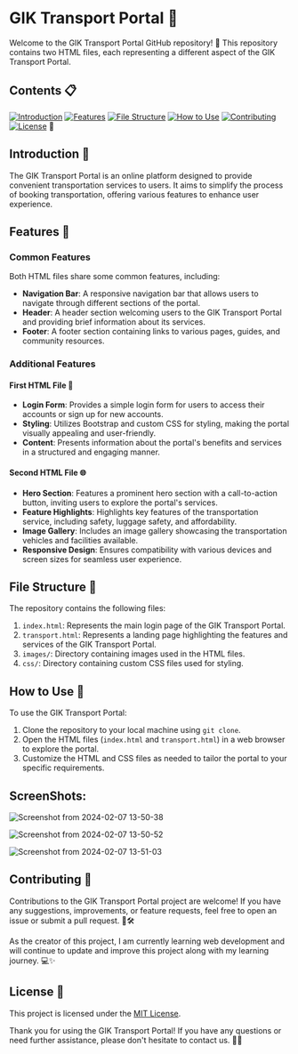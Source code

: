 # GIK Transport Portal 🚌

Welcome to the GIK Transport Portal GitHub repository! 🎉 This repository contains two HTML files, each representing a different aspect of the GIK Transport Portal.

## Contents 📋
[![Introduction](https://img.shields.io/badge/Introduction-🌟-blue)](#introduction) [![Features](https://img.shields.io/badge/Features-✨-green)](#features) [![File Structure](https://img.shields.io/badge/File_Structure-📁-orange)](#file-structure) [![How to Use](https://img.shields.io/badge/How_to_Use-🚀-red)](#how-to-use) [![Contributing](https://img.shields.io/badge/Contributing-🤝-purple)](#contributing) [![License](https://img.shields.io/badge/License-📝-yellow)](#license)
 🌟
## Introduction 🎈

The GIK Transport Portal is an online platform designed to provide convenient transportation services to users. It aims to simplify the process of booking transportation, offering various features to enhance user experience.

## Features 🌟

### Common Features

Both HTML files share some common features, including:

- **Navigation Bar**: A responsive navigation bar that allows users to navigate through different sections of the portal.
- **Header**: A header section welcoming users to the GIK Transport Portal and providing brief information about its services.
- **Footer**: A footer section containing links to various pages, guides, and community resources.

### Additional Features

#### First HTML File 📄
- **Login Form**: Provides a simple login form for users to access their accounts or sign up for new accounts.
- **Styling**: Utilizes Bootstrap and custom CSS for styling, making the portal visually appealing and user-friendly.
- **Content**: Presents information about the portal's benefits and services in a structured and engaging manner.

#### Second HTML File 🌐
- **Hero Section**: Features a prominent hero section with a call-to-action button, inviting users to explore the portal's services.
- **Feature Highlights**: Highlights key features of the transportation service, including safety, luggage safety, and affordability.
- **Image Gallery**: Includes an image gallery showcasing the transportation vehicles and facilities available.
- **Responsive Design**: Ensures compatibility with various devices and screen sizes for seamless user experience.

## File Structure 📁

The repository contains the following files:

1. `index.html`: Represents the main login page of the GIK Transport Portal.
2. `transport.html`: Represents a landing page highlighting the features and services of the GIK Transport Portal.
3. `images/`: Directory containing images used in the HTML files.
4. `css/`: Directory containing custom CSS files used for styling.

## How to Use 🚀

To use the GIK Transport Portal:

1. Clone the repository to your local machine using `git clone`.
2. Open the HTML files (`index.html` and `transport.html`) in a web browser to explore the portal.
3. Customize the HTML and CSS files as needed to tailor the portal to your specific requirements.

## ScreenShots:

![Screenshot from 2024-02-07 13-50-38](https://github.com/AsadShayan/GIK-Transport-Portal/assets/153836414/49706b47-bede-4cd7-9f7f-8fa3d01d35ea)

![Screenshot from 2024-02-07 13-50-52](https://github.com/AsadShayan/GIK-Transport-Portal/assets/153836414/5c9c0087-76cf-4cd5-ae71-e2ca45471c8e)

![Screenshot from 2024-02-07 13-51-03](https://github.com/AsadShayan/GIK-Transport-Portal/assets/153836414/b3f42259-57cf-4399-ab0c-d672ff9679f2)


## Contributing 🤝

Contributions to the GIK Transport Portal project are welcome! If you have any suggestions, improvements, or feature requests, feel free to open an issue or submit a pull request. 🎨🛠️

As the creator of this project, I am currently learning web development and will continue to update and improve this project along with my learning journey. 💻✨

## License 📝

This project is licensed under the [MIT License](License).

Thank you for using the GIK Transport Portal! If you have any questions or need further assistance, please don't hesitate to contact us. 🙌🚀
